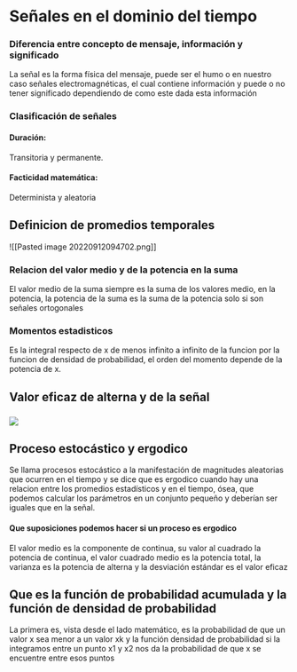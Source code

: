# Señales en el dominio del tiempo

### Diferencia entre concepto de mensaje, información y significado
La señal es la forma física del mensaje, puede ser el humo o en nuestro caso señales electromagnéticas, el cual contiene información y puede o no tener significado dependiendo de como este dada esta información


### Clasificación de señales
#### Duración: 
Transitoria y permanente. 
#### Facticidad matemática: 
Determinista y aleatoria


##  Definicion de promedios temporales
![[Pasted image 20220912094702.png]]
  ### Relacion del valor medio y de la potencia en la suma
  El valor medio de la suma siempre es la suma de los valores medio, en la potencia, la potencia de la suma es la suma de la potencia solo si son señales ortogonales
  ###  Momentos estadisticos
Es la integral respecto de x de menos infinito a infinito de la funcion por la funcion de densidad de probabilidad, el orden del momento depende de la potencia de x.
##  Valor eficaz de alterna y de la señal
  ###  ![](local://C:/Users/leand/remnote/remnote-625df90fa52b4e0035e5ab57/files/VUuP_TTfuLiX8Pl9kGPb37GZjDY6sxq7sT-86IkdTvh-SSEc6X34wIr4H2K4UgdbH9YB1o-TaDE_zH74yoDxby0tACmEDVEC_JgQVs6aSK5k3GEZO1j8DsnABNNe7JIG.png)
##  Proceso estocástico y ergodico
  Se llama procesos estocástico a la manifestación de magnitudes aleatorias que ocurren en el tiempo y se dice que es ergodico cuando hay una relacion entre los promedios estadísticos y en el tiempo, ósea, que podemos calcular los parámetros en un conjunto pequeño y deberían ser iguales que en la señal.
  #### Que suposiciones podemos hacer si un proceso es ergodico
  El valor medio es la componente de continua, su valor al cuadrado la potencia de continua, el valor cuadrado medio es la potencia total, la varianza es la potencia de alterna y la desviación estándar es el valor eficaz
##  Que es la función de probabilidad acumulada y la función de densidad de probabilidad
  La primera es, vista desde el lado matemático, es la probabilidad de que un valor x sea menor a un valor xk y la función densidad de probabilidad si la integramos entre un punto x1 y x2 nos da la probabilidad de que x se encuentre entre esos puntos
